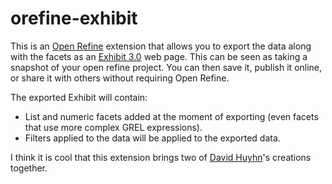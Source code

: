 # orefine-exhibit

This is an [Open Refine](http://openrefine.org/) extension that allows you to export the data along with the facets as an [Exhibit 3.0](https://www.simile-widgets.org/exhibit3/) web page.
This can be seen as taking a snapshot of your open refine project. You can then save it, publish it online, or share it with others without requiring Open Refine.

The exported Exhibit will contain:
* List and numeric facets added at the moment of exporting (even facets that use more complex GREL expressions).
* Filters applied to the data will be applied to the  exported data.

I think it is cool that this extension brings two of [David Huyhn](http://davidhuynh.net/)'s creations together.
